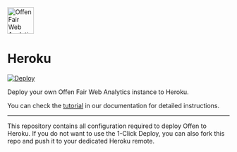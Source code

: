 <a href="https://www.offen.dev/">
  <img src="https://offen.github.io/press-kit/avatars/avatar-OFWA-header.svg" alt="Offen Fair Web Analytics logo" title="Offen Fair Web Analytics" width="60px"/>
</a>

# Heroku

[![Deploy](https://www.herokucdn.com/deploy/button.svg)](https://heroku.com/deploy)

Deploy your own Offen Fair Web Analytics instance to Heroku.

You can check the [tutorial][] in our documentation for detailed instructions.

[tutorial]: https://docs.offen.dev/running-offen/tutorials/configuring-deploying-offen-heroku/

---

This repository contains all configuration required to deploy Offen to Heroku. If you do not want to use the 1-Click Deploy, you can also fork this repo and push it to your dedicated Heroku remote.
